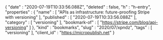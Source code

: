 {
  "date" : "2020-07-19T10:33:56.088Z",
  "deleted" : false,
  "h" : "h-entry",
  "properties" : {
    "name" : [ "APIs as infrastructure: future-proofing Stripe with versioning" ],
    "published" : [ "2020-07-19T10:33:56.088Z" ],
    "category" : [ "versioning" ],
    "bookmark-of" : [ "https://stripe.com/blog/api-versioning" ]
  },
  "kind" : "bookmarks",
  "slug" : "2020/07/xpndz",
  "tags" : [ "versioning" ],
  "client_id" : "https://micropublish.net"
}
